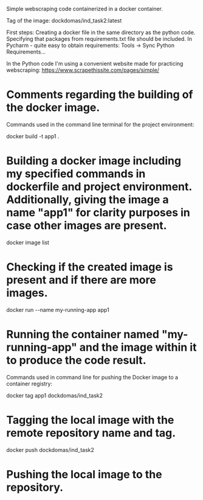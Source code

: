 Simple webscraping code containerized in a docker container.

Tag of the image:
dockdomas/ind_task2:latest

First steps:
Creating a docker file in the same directory as the python code.
Specifying that packages from requirements.txt file should be included.
In Pycharm - quite easy to obtain requirements: Tools -> Sync Python Requirements...

In the Python code I'm using a convenient website made for practicing webscraping: https://www.scrapethissite.com/pages/simple/

# Comments regarding the building of the docker image.
Commands used in the command line terminal for the project environment:

docker build -t app1 . 
# Building a docker image including my specified commands in dockerfile and project environment. Additionally, giving the image a name "app1" for clarity purposes in case other images are present.

docker image list
# Checking if the created image is present and if there are more images.

docker run --name my-running-app app1
# Running the container named "my-running-app" and the image within it to produce the code result.

Commands used in command line for pushing the Docker image to a container registry:

docker tag app1 dockdomas/ind_task2
# Tagging the local image with the remote repository name and tag.

docker push dockdomas/ind_task2
# Pushing the local image to the repository.
